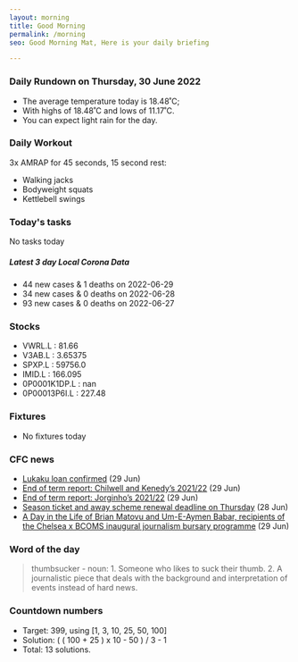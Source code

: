 ```yaml
---
layout: morning
title: Good Morning
permalink: /morning
seo: Good Morning Mat, Here is your daily briefing

---
```


<!-- weather_marker starts -->
### Daily Rundown on Thursday, 30 June 2022

- The average temperature today is 18.48˚C;
- With highs of 18.48˚C and lows of 11.17˚C.
- You can expect light rain for the day.

<!-- weather_marker ends -->

### Daily Workout
<!-- workout_marker starts -->
3x AMRAP for 45 seconds, 15 second rest:

- Walking jacks
- Bodyweight squats
- Kettlebell swings

<!-- workout_marker ends -->

### Today's tasks
<!-- task_marker starts -->
No tasks today
<!-- task_marker ends -->

<!-- c19_marker starts -->
##### Latest 3 day Local Corona Data

- 44 new cases & 1 deaths on 2022-06-29
- 34 new cases & 0 deaths on 2022-06-28
- 93 new cases & 0 deaths on 2022-06-27

<!-- c19_marker ends -->

### Stocks

<!-- stocks_marker starts -->

- VWRL.L : 81.66
- V3AB.L : 3.65375
- SPXP.L : 59756.0
- IMID.L : 166.095
- 0P0001K1DP.L : nan
- 0P00013P6I.L : 227.48

<!-- stocks_marker ends -->

### Fixtures

<!-- sports_marker starts -->

- No fixtures today
<!-- sports_marker ends -->

### CFC news

<!-- cfc_marker starts -->
- [Lukaku loan confirmed](https://www.chelseafc.com/en/news/2022/06/29/lukaku-loan-confirmed) (29 Jun)
- [End of term report: Chilwell and Kenedy’s 2021/22](https://www.chelseafc.com/en/news/2022/06/29/end-of-term-report--chilwell-and-kenedy-s-2021-22) (29 Jun)
- [End of term report: Jorginho’s 2021/22](https://www.chelseafc.com/en/news/2022/06/29/end-of-term-report--jorginho-s-2021-22) (29 Jun)
- [Season ticket and away scheme renewal deadline on Thursday](https://www.chelseafc.com/en/news/2022/06/29/season-ticket-and-away-scheme-renewal-deadline-on-thursday) (28 Jun)
- [A Day in the Life of Brian Matovu and Um-E-Aymen Babar, recipients of the Chelsea x BCOMS inaugural journalism bursary programme](https://www.chelseafc.com/en/news/2022/06/29/a-day-in-the-life-of-brian-matovu-and-um-e-aymen-babar--recipien) (29 Jun)

<!-- cfc_marker ends -->

### Word of the day
<!-- word_marker starts -->

 > thumbsucker - noun: 1. Someone who likes to suck their thumb. 2. A journalistic piece that deals with the background and interpretation of events instead of hard news.

<!-- word_marker ends -->

### Countdown numbers
<!-- game_marker starts -->

- Target: 399, using [1, 3, 10, 25, 50, 100]
- Solution: ( ( 100 + 25 ) x 10 - 50 ) / 3 - 1
- Total: 13 solutions.

<!-- game_marker ends -->